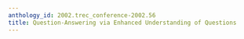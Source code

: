 ```yaml
---
anthology_id: 2002.trec_conference-2002.56
title: Question-Answering via Enhanced Understanding of Questions
---
```

